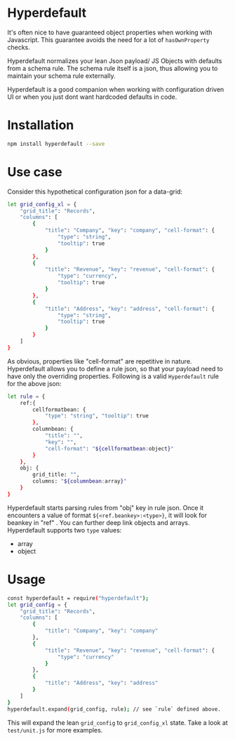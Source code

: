 
# Hyperdefault

It's often nice to have guaranteed object properties when working with Javascript. This guarantee avoids the need for a lot of `hasOwnProperty` checks.

Hyperdefault normalizes your lean Json payload/ JS Objects with defaults from a schema rule. The schema rule itself is a json, thus allowing you to maintain your schema rule externally.

Hyperdefault is a good companion when working with configuration driven UI or when you just dont want hardcoded defaults in code.

# Installation
```sh
npm install hyperdefault --save
```

# Use case
Consider this hypothetical configuration json for a data-grid:
```sh
let grid_config_xl = { 
    "grid_title": "Records", 
    "columns": [
        { 
            "title": "Company", "key": "company", "cell-format": { 
                "type": "string", 
                "tooltip": true
            } 
        },
        { 
            "title": "Revenue", "key": "revenue", "cell-format": { 
                "type": "currency", 
                "tooltip": true 
            }
        }, 
        { 
            "title": "Address", "key": "address", "cell-format": { 
                "type": "string", 
                "tooltip": true 
            }
        }
    ]
} 
```

As obvious, properties like "cell-format" are repetitive in nature. Hyperdefault allows you to define a rule json, so that your payload need to have only the overriding properties.
Following is a valid `Hyperdefault` rule for the above json:
```sh
let rule = { 
    ref:{
        cellformatbean: { 
            "type": "string", "tooltip": true 
        }, 
        columnbean: { 
            "title": "", 
            "key": "", 
            "cell-format": "${cellformatbean:object}" 
        }
    },
    obj: { 
        grid_title: "", 
        columns: "${columnbean:array}" 
    }
} 
```
Hyperdefault starts parsing rules from "obj" key in rule json. Once it encounters a value of format `${<ref.beankey>:<type>}`, it will look for beankey in "ref" . You can further deep link objects and arrays. Hyperdefault supports two `type` values:
  - array
  - object

# Usage
```sh
const hyperdefault = require("hyperdefault");
let grid_config = { 
    "grid_title": "Records", 
    "columns": [
        { 
            "title": "Company", "key": "company"
        },
        { 
            "title": "Revenue", "key": "revenue", "cell-format": { 
                "type": "currency"
            }
        }, 
        { 
            "title": "Address", "key": "address"
        }
    ]
}
hyperdefault.expand(grid_config, rule); // see `rule` defined above.
```

This will expand the lean `grid_config` to `grid_config_xl` state. Take a look at `test/unit.js` for more examples.
